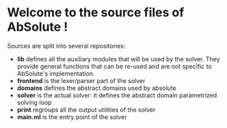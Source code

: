 # Welcome to the source files of AbSolute !

Sources are split into several repositories:
- **lib** defines all the auxiliary modules that will be used by the solver. They provide general functions that can be re-used and are not specific to AbSolute's implementation.
- **frontend** is the lexer/parser part of the solver
- **domains** defines the abstract domains used by absolute
- **solver** is the actual solver: it defines the abstract domain parametrized solving loop
- **print** regroups all the output utilities of the solver
- **main.ml** is the entry point of the solver